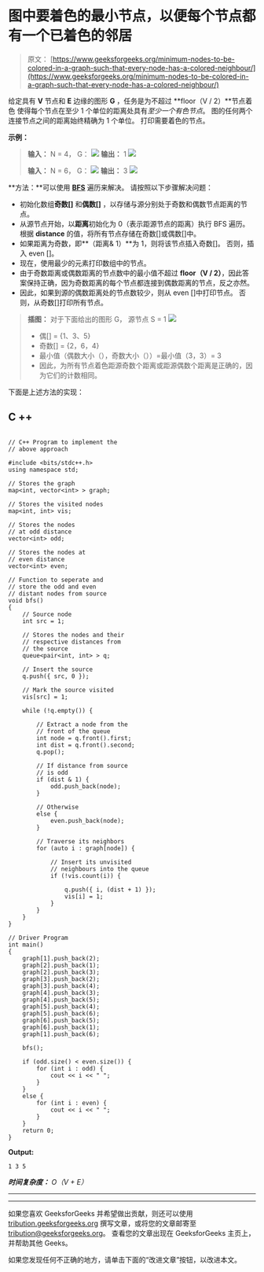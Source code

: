 # 图中要着色的最小节点，以便每个节点都有一个已着色的邻居

> 原文： [https://www.geeksforgeeks.org/minimum-nodes-to-be-colored-in-a-graph-such-that-every-node-has-a-colored-neighbour/](https://www.geeksforgeeks.org/minimum-nodes-to-be-colored-in-a-graph-such-that-every-node-has-a-colored-neighbour/)

给定具有 **V** 节点和 **E** 边缘的图形 **G** ，任务是为不超过 **floor（V / 2）**节点着色 使得每个节点在至少 1 个单位的距离处具有*至少一个有色节点*。 图的任何两个连接节点之间的距离始终精确为 1 个单位。 打印需要着色的节点。

**示例：**

> **输入：** N = 4，
> G：
> [![](img/40b555952b40d362f7443c936477ebb9.png)](https://media.geeksforgeeks.org/wp-content/uploads/20200624201103/Untitled-Diagram212.png) 
> **输出：** 1
> [![](img/1b1dc0c238ad8e6c6529e7ef71b599a2.png)](https://media.geeksforgeeks.org/wp-content/uploads/20200624201147/Untitled-Diagram312.png)
> 
> **输入：** N = 6，
> G：
> [![](img/9cf92a306c7cb45288a519b05d9ec48d.png)](https://media.geeksforgeeks.org/wp-content/uploads/20200624201321/Untitled-Diagram146.png) 
> **输出：** 3
> [![](img/be6a82cfa154900e7bdce6dc3846ecc8.png)](https://media.geeksforgeeks.org/wp-content/uploads/20200624201433/Untitled-Diagram147.png)

**方法：**可以使用 [**BFS**](https://en.wikipedia.org/wiki/Breadth-first_search) 遍历来解决。 请按照以下步骤解决问题：

*   初始化数组**奇数[]** 和**偶数[]** ，以存储与源分别处于奇数和偶数节点距离的节点。
*   从源节点开始，以**距离**初始化为 0（表示距源节点的距离）执行 BFS 遍历。 根据 **distance** 的值，将所有节点存储在奇数[]或偶数[]中。
*   如果距离为奇数，即**（距离& 1）**为 1，则将该节点插入奇数[]。 否则，插入 even []。
*   现在，使用最少的元素打印数组中的节点。
*   由于奇数距离或偶数距离的节点数中的最小值不超过 **floor（V / 2）**，因此答案保持正确，因为奇数距离的每个节点都连接到偶数距离的节点，反之亦然。
*   因此，如果到源的偶数距离处的节点数较少，则从 even []中打印节点。 否则，从奇数[]打印所有节点。

> **插图：**
> 对于下面给出的图形 G，
> 源节点 S = 1
> [![](img/9cf92a306c7cb45288a519b05d9ec48d.png)](https://media.geeksforgeeks.org/wp-content/uploads/20200624201321/Untitled-Diagram146.png)
> 
> *   偶[] = {1、3、5}
> *   奇数[] = {2，6，4}
> *   最小值（偶数大小（），奇数大小（））=最小值（3，3）= 3
> *   因此，为所有节点着色距源奇数个距离或距源偶数个距离是正确的，因为它们的计数相同。

下面是上述方法的实现：

## C ++

```

// C++ Program to implement the 
// above approach 

#include <bits/stdc++.h> 
using namespace std; 

// Stores the graph 
map<int, vector<int> > graph; 

// Stores the visited nodes 
map<int, int> vis; 

// Stores the nodes 
// at odd distance 
vector<int> odd; 

// Stores the nodes at 
// even distance 
vector<int> even; 

// Function to seperate and 
// store the odd and even 
// distant nodes from source 
void bfs() 
{ 
    // Source node 
    int src = 1; 

    // Stores the nodes and their 
    // respective distances from 
    // the source 
    queue<pair<int, int> > q; 

    // Insert the source 
    q.push({ src, 0 }); 

    // Mark the source visited 
    vis[src] = 1; 

    while (!q.empty()) { 

        // Extract a node from the 
        // front of the queue 
        int node = q.front().first; 
        int dist = q.front().second; 
        q.pop(); 

        // If distance from source 
        // is odd 
        if (dist & 1) { 
            odd.push_back(node); 
        } 

        // Otherwise 
        else { 
            even.push_back(node); 
        } 

        // Traverse its neighbors 
        for (auto i : graph[node]) { 

            // Insert its unvisited 
            // neighbours into the queue 
            if (!vis.count(i)) { 

                q.push({ i, (dist + 1) }); 
                vis[i] = 1; 
            } 
        } 
    } 
} 

// Driver Program 
int main() 
{ 
    graph[1].push_back(2); 
    graph[2].push_back(1); 
    graph[2].push_back(3); 
    graph[3].push_back(2); 
    graph[3].push_back(4); 
    graph[4].push_back(3); 
    graph[4].push_back(5); 
    graph[5].push_back(4); 
    graph[5].push_back(6); 
    graph[6].push_back(5); 
    graph[6].push_back(1); 
    graph[1].push_back(6); 

    bfs(); 

    if (odd.size() < even.size()) { 
        for (int i : odd) { 
            cout << i << " "; 
        } 
    } 
    else { 
        for (int i : even) { 
            cout << i << " "; 
        } 
    } 
    return 0; 
} 

```

**Output:**

```
1 3 5

```

***时间复杂度：** O（V + E）*



* * *

* * *

如果您喜欢 GeeksforGeeks 并希望做出贡献，则还可以使用 [tribution.geeksforgeeks.org](https://contribute.geeksforgeeks.org/) 撰写文章，或将您的文章邮寄至 tribution@geeksforgeeks.org。 查看您的文章出现在 GeeksforGeeks 主页上，并帮助其他 Geeks。

如果您发现任何不正确的地方，请单击下面的“改进文章”按钮，以改进本文。